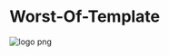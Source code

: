 # Worst-Of-Template
![logo png](https://github.com/hszym/Worst-Of-Template/assets/45387296/c403501d-b02f-4ea8-8e2c-319626362100)
